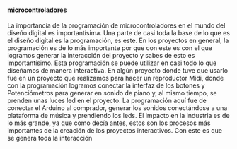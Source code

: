 #### microcontroladores
La importancia de la programación de microcontroladores en el mundo del diseño digital es importantísima. Una parte de casi toda la base de lo que es el diseño digital es la programación, es este. En los proyectos en general, la programación es de lo más importante por
que con este es con el que logramos generar la interacción del proyecto y sabes de esto es importantísimo. 
Esta programación se puede utilizar en casi todo lo que diseñamos de manera interactiva. En algún proyecto donde tuve que usarlo fue en un proyecto que realizamos para hacer un reproductor Midi, donde con la programación logramos conectar la interfaz de los botones y 
Potenciómetros para generar en sonido de piano y, al mismo tiempo, se prenden unas luces led en el proyecto. La programación aquí fue de conectar el Arduino al comprador, generar los sonidos conectándose a una plataforma de música y prendiendo los leds. 
El impacto en la industria es de lo más grande, ya que como decía antes, estos son los procesos más importantes de la creación de los proyectos interactivos. Con este es que se genera toda la interacción 
